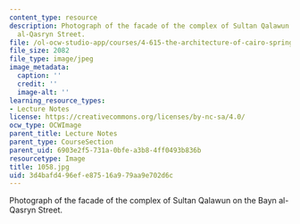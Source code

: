 ```yaml
---
content_type: resource
description: Photograph of the facade of the complex of Sultan Qalawun on the Bayn
  al-Qasryn Street.
file: /ol-ocw-studio-app/courses/4-615-the-architecture-of-cairo-spring-2002/3d4bafd496efe87516a979aa9e702d6c_1058.jpg
file_size: 2082
file_type: image/jpeg
image_metadata:
  caption: ''
  credit: ''
  image-alt: ''
learning_resource_types:
- Lecture Notes
license: https://creativecommons.org/licenses/by-nc-sa/4.0/
ocw_type: OCWImage
parent_title: Lecture Notes
parent_type: CourseSection
parent_uid: 6903e2f5-731a-0bfe-a3b8-4ff0493b836b
resourcetype: Image
title: 1058.jpg
uid: 3d4bafd4-96ef-e875-16a9-79aa9e702d6c
---
```

Photograph of the facade of the complex of Sultan Qalawun on the Bayn al-Qasryn Street.